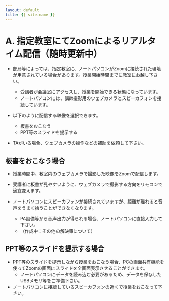 ```yaml
---
layout: default
title: {{ site.name }}
---
```

# A. 指定教室にてZoomによるリアルタイム配信（随時更新中）

- 部局等によっては、指定教室に、ノートパソコンがZoomに接続された環境が用意されている場合があります。授業開始時間までに教室にお越し下さい。
  - 受講者が会議室にアクセスし、授業を開始できる状態になっています。
  - ノートパソコンには、講師撮影用のウェブカメラとスピーカフォンを接続しています。

- 以下のように配信する映像を選択できます。
  - 板書をおこなう
  - PPT等のスライドを提示する
- TAがいる場合、ウェブカメラの操作などの補助を依頼して下さい。

## 板書をおこなう場合
- 授業時間中、教室内のウェブカメラで撮影した映像をZoomで配信します。
- 受講者に板書が見やすいように、ウェブカメラで撮影する方向をリモコンで適宜変えます。

- ノートパソコンにスピーカフォンが接続されていますが、距離が離れると音声をうまく拾うことができなくなります。
  - PA設備等から音声出力が得られる場合、ノートパソコンに直接入力して下さい。
  - （作成中：その他の解決策について）

## PPT等のスライドを提示する場合
- PPT等のスライドを提示しながら授業をおこなう場合、PCの画面共有機能を使ってZoomの画面にスライドを全画面表示させることができます。
  - ノートパソコンにデータを読み込む必要があるため、データを保存したUSBメモリ等をご準備下さい。
- ノートパソコンに接続しているスピーカフォンの近くで授業をおこなって下さい。

<!--
## 指定教室のZoom接続環境について
- （作成中）
-->


```python

```

